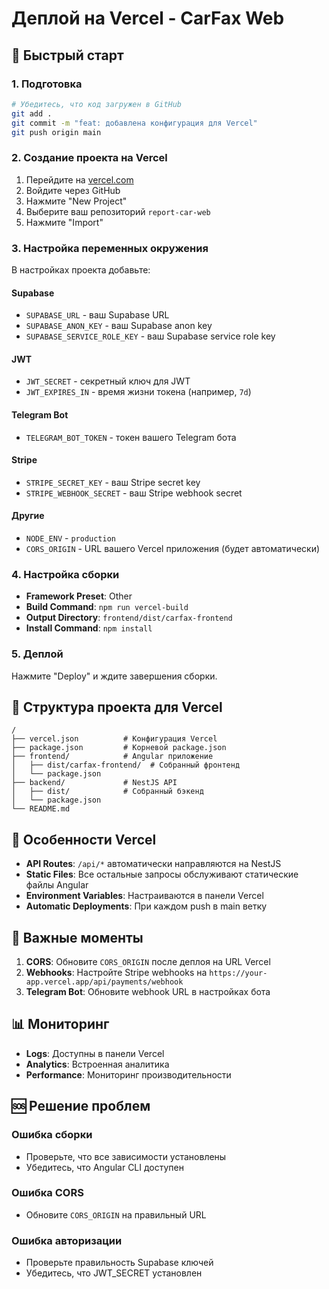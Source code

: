 # Деплой на Vercel - CarFax Web

## 🚀 Быстрый старт

### 1. Подготовка
```bash
# Убедитесь, что код загружен в GitHub
git add .
git commit -m "feat: добавлена конфигурация для Vercel"
git push origin main
```

### 2. Создание проекта на Vercel
1. Перейдите на [vercel.com](https://vercel.com)
2. Войдите через GitHub
3. Нажмите "New Project"
4. Выберите ваш репозиторий `report-car-web`
5. Нажмите "Import"

### 3. Настройка переменных окружения
В настройках проекта добавьте:

#### Supabase
- `SUPABASE_URL` - ваш Supabase URL
- `SUPABASE_ANON_KEY` - ваш Supabase anon key
- `SUPABASE_SERVICE_ROLE_KEY` - ваш Supabase service role key

#### JWT
- `JWT_SECRET` - секретный ключ для JWT
- `JWT_EXPIRES_IN` - время жизни токена (например, `7d`)

#### Telegram Bot
- `TELEGRAM_BOT_TOKEN` - токен вашего Telegram бота

#### Stripe
- `STRIPE_SECRET_KEY` - ваш Stripe secret key
- `STRIPE_WEBHOOK_SECRET` - ваш Stripe webhook secret

#### Другие
- `NODE_ENV` - `production`
- `CORS_ORIGIN` - URL вашего Vercel приложения (будет автоматически)

### 4. Настройка сборки
- **Framework Preset**: Other
- **Build Command**: `npm run vercel-build`
- **Output Directory**: `frontend/dist/carfax-frontend`
- **Install Command**: `npm install`

### 5. Деплой
Нажмите "Deploy" и ждите завершения сборки.

## 📝 Структура проекта для Vercel

```
/
├── vercel.json          # Конфигурация Vercel
├── package.json         # Корневой package.json
├── frontend/            # Angular приложение
│   ├── dist/carfax-frontend/  # Собранный фронтенд
│   └── package.json
├── backend/             # NestJS API
│   ├── dist/            # Собранный бэкенд
│   └── package.json
└── README.md
```

## 🔧 Особенности Vercel

- **API Routes**: `/api/*` автоматически направляются на NestJS
- **Static Files**: Все остальные запросы обслуживают статические файлы Angular
- **Environment Variables**: Настраиваются в панели Vercel
- **Automatic Deployments**: При каждом push в main ветку

## 🚨 Важные моменты

1. **CORS**: Обновите `CORS_ORIGIN` после деплоя на URL Vercel
2. **Webhooks**: Настройте Stripe webhooks на `https://your-app.vercel.app/api/payments/webhook`
3. **Telegram Bot**: Обновите webhook URL в настройках бота

## 📊 Мониторинг

- **Logs**: Доступны в панели Vercel
- **Analytics**: Встроенная аналитика
- **Performance**: Мониторинг производительности

## 🆘 Решение проблем

### Ошибка сборки
- Проверьте, что все зависимости установлены
- Убедитесь, что Angular CLI доступен

### Ошибка CORS
- Обновите `CORS_ORIGIN` на правильный URL

### Ошибка авторизации
- Проверьте правильность Supabase ключей
- Убедитесь, что JWT_SECRET установлен
